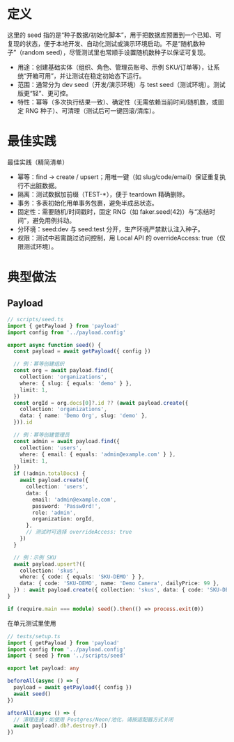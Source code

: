 # 定义

这里的 seed 指的是“种子数据/初始化脚本”，用于把数据库预置到一个已知、可复现的状态，便于本地开发、自动化测试或演示环境启动。不是“随机数种子”（random seed），尽管测试里也常顺手设置随机数种子以保证可复现。

- 用途：创建基础实体（组织、角色、管理员账号、示例 SKU/订单等），让系统“开箱可用”，并让测试在稳定初始态下运行。
- 范围：通常分为 dev seed（开发/演示环境）与 test seed（测试环境）。测试版更“轻”、更可控。
- 特性：幂等（多次执行结果一致）、确定性（无需依赖当前时间/随机数，或固定 RNG 种子）、可清理（测试后可一键回滚/清库）。

# 最佳实践
最佳实践（精简清单）
- 幂等：find → create / upsert；用唯一键（如 slug/code/email）保证重复执行不出脏数据。
- 隔离：测试数据加前缀（TEST-*），便于 teardown 精确删除。
- 事务：多表初始化用单事务包裹，避免半成品状态。
- 固定性：需要随机/时间戳时，固定 RNG（如 faker.seed(42)）与“冻结时间”，避免用例抖动。
- 分环境：seed:dev 与 seed:test 分开，生产环境严禁默认注入种子。
- 权限：测试中若需跳过访问控制，用 Local API 的 overrideAccess: true（仅限测试环境）。

# 典型做法

## Payload
``` TypeScript
// scripts/seed.ts
import { getPayload } from 'payload'
import config from '../payload.config'

export async function seed() {
  const payload = await getPayload({ config })

  // 例：幂等创建组织
  const org = await payload.find({
    collection: 'organizations',
    where: { slug: { equals: 'demo' } },
    limit: 1,
  })
  const orgId = org.docs[0]?.id ?? (await payload.create({
    collection: 'organizations',
    data: { name: 'Demo Org', slug: 'demo' },
  })).id

  // 例：幂等创建管理员
  const admin = await payload.find({
    collection: 'users',
    where: { email: { equals: 'admin@example.com' } },
    limit: 1,
  })
  if (!admin.totalDocs) {
    await payload.create({
      collection: 'users',
      data: {
        email: 'admin@example.com',
        password: 'Passw0rd!',
        role: 'admin',
        organization: orgId,
      },
      // 测试时可选择 overrideAccess: true
    })
  }

  // 例：示例 SKU
  await payload.upsert?({
    collection: 'skus',
    where: { code: { equals: 'SKU-DEMO' } },
    data: { code: 'SKU-DEMO', name: 'Demo Camera', dailyPrice: 99 },
  }) : await payload.create({ collection: 'skus', data: { code: 'SKU-DEMO', name: 'Demo Camera', dailyPrice: 99 }})
}

if (require.main === module) seed().then(() => process.exit(0))
```

在单元测试里使用
``` TypeScript
// tests/setup.ts
import { getPayload } from 'payload'
import config from '../payload.config'
import { seed } from '../scripts/seed'

export let payload: any

beforeAll(async () => {
  payload = await getPayload({ config })
  await seed()
})

afterAll(async () => {
  // 清理连接；如使用 Postgres/Neon/池化，请按适配器方式关闭
  await payload?.db?.destroy?.()
})
```
